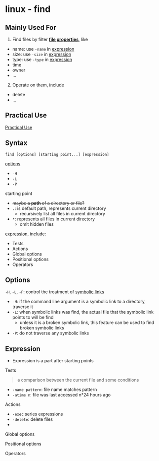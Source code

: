 # linux - find

## Mainly Used For

1. Find files by filter [**file properties**](linux-file-properties.md), like

- name: use `-name` in [expression](#expression)
- size: use `-size` in [expression](#expression)
- type: use `-type` in [expression](#expression)
- time
- owner
- ...

2. Operate on them, include

- delete
- ...

## Practical Use

[Practical Use](linux-find-practical-use.md)

## Syntax

`find [options] [starting point...] [expression]`

[options](#options)

- `-H`
- `-L`
- `-P`

starting point

- ~~maybe a **path** of a directory or file?~~
- `.`: is default path, represents current directory
  - recursively list all files in current directory
- `*`: represents all files in current directory
  - omit hidden files

[expression](#expression), include:

- Tests
- Actions
- Global options
- Positional options
- Operators

## Options

`-H`, `-L`, `-P`: control the treatment of [symbolic links](linux-ln.md)

- `-H`: if the command line argument is a symbolic link to a directory, traverse it
- `-L`: when symbolic links was find, the actual file that the symbolic link points to will be find
  - unless it is a broken symbolic link, this feature can be used to find broken symbolic links
- `-P`: do not traverse any symbolic links

## Expression

- Expression is a part after starting points

Tests

> a comparison between the current file and some conditions

- `-name pattern`: file name matches pattern
- `-atime n`: file was last accessed n*24 hours ago

Actions

- `-exec` series expressions
- `-delete`: delete files
-

Global options

Positional options

Operators
